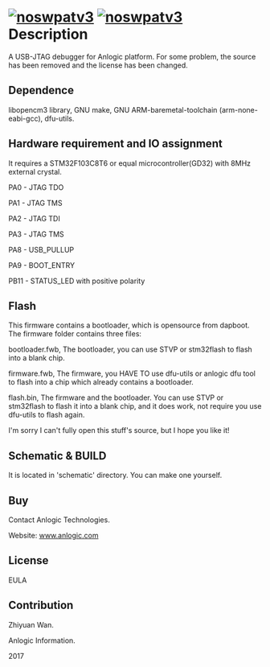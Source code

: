 [![noswpatv3](http://zoobab.wdfiles.com/local--files/start/noupcv3.jpg)](https://ffii.org/donate-now-to-save-europe-from-software-patents-says-ffii/)
[![noswpatv3](http://zoobab.wdfiles.com/local--files/start/noupcv3.jpg)](https://ffii.org/donate-now-to-save-europe-from-software-patents-says-ffii/)
Description
======

A USB-JTAG debugger for Anlogic platform. For some problem, the source has been removed and the license has been changed.

Dependence
--------------

libopencm3 library, GNU make, GNU ARM-baremetal-toolchain (arm-none-eabi-gcc), dfu-utils.

Hardware requirement and IO assignment
--------------

It requires a STM32F103C8T6 or equal microcontroller(GD32) with 8MHz external crystal.

PA0 - JTAG TDO

PA1 - JTAG TMS

PA2 - JTAG TDI

PA3 - JTAG TMS

PA8  - USB_PULLUP

PA9  - BOOT_ENTRY

PB11 - STATUS_LED with positive polarity

Flash
--------------

This firmware contains a bootloader, which is opensource from dapboot. The firmware folder contains three files:

bootloader.fwb, The bootloader, you can use STVP or stm32flash to flash into a blank chip.

firmware.fwb, The firmware, you HAVE TO use dfu-utils or anlogic dfu tool to flash into a chip which already contains a bootloader.

flash.bin, The firmware and the bootloader. You can use STVP or stm32flash to flash it into a blank chip, and it does work, not require you use dfu-utils to flash again.

I'm sorry I can't fully open this stuff's source, but I hope you like it!

Schematic & BUILD
--------------

It is located in 'schematic' directory. You can make one yourself.

Buy
--------------

Contact Anlogic Technologies.

Website: www.anlogic.com

License
--------------

EULA

Contribution
--------------

Zhiyuan Wan.

Anlogic Information.

2017
